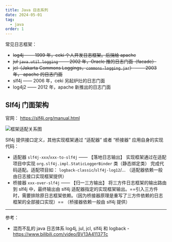 ```yaml
---
title: Java 日志系列
date: 2024-05-01
tag:
  - java
order: 1
---
```


常见日志框架：

- ~~log4j —— 1999 年，ceki 个人开发日志框架。后捐给 apache~~
- ~~jul `java.util.logging` —— 2002 年，Oracle 推的日志门面（facade）~~
- ~~jcl（Jakarta Commons Loggings，`commons-logging.jar`） —— 2003 年， apache 的日志门面~~
- slf4j —— 2006 年，ceki 另起炉灶的日志门面
- log4j2 —— 2012 年，apache 新推出的日志门面

<!-- more -->

## Slf4j 门面架构

官网： <https://slf4j.org/manual.html>

![框架适配关系图](https://slf4j.org/images/concrete-bindings.png)

Slf4j 提供接口定义，其他实现框架通过 “适配器” 或者 “桥接器” 应用自身的实现代码：

- 适配器 `slf4j-xxx`/`xxx-to-slf4j` —— 【落地日志输出】 实现框架通过在适配项目中实现 `org.slf4j.impl.StaticLoggerBinder` 类（静态绑定类） 完成代码适配。适配项目如： `logback-classic`/`slf4j-log12`/... （适配器依赖一般由日志接口实现框架提供）
- 桥接器 `xxx-over-slf4j` —— 【归一三方输出】 将三方件日志框架的输出路由到 slf4j 中，最终输出由 slf4j 适配器指定的实现框架输出。==引入三方件时，需要排除原日志框架依赖。（因为桥接器原理是重写了三方件依赖的日志框架的全部接口实现）== （桥接器依赖一般由 slf4j 提供）

---

参考：

- 混而不乱的 java 日志体系 log4j, jul, jcl, slf4j 和 logback - <https://www.bilibili.com/video/BV13A41137Tc>
